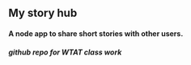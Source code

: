 ## My story hub

#### A node app to share short stories with other users.

##### github repo for WTAT class work 
